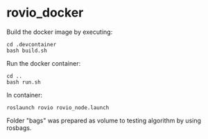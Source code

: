 # rovio_docker

Build the docker image by executing:
```
cd .devcontainer
bash build.sh
```
Run the docker container:
```
cd ..
bash run.sh
```
In container:
```
roslaunch rovio rovio_node.launch
```
Folder "bags" was prepared as volume to testing algorithm by using rosbags.
